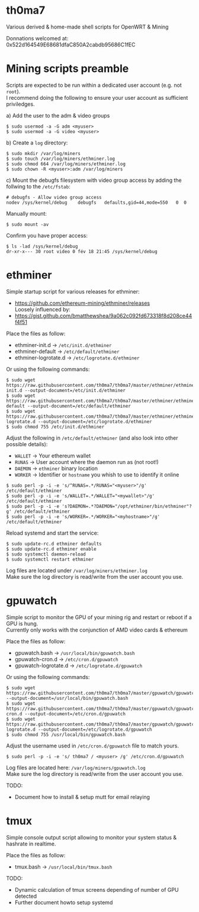 # th0ma7
Various derived &amp; home-made shell scripts for OpenWRT &amp; Mining

Donnations welcomed at: 0x522d164549E68681dfaC850A2cabdb95686C1fEC

# Mining scripts preamble
Scripts are expected to be run within a dedicated user account (e.g. not `root`).<br/>
I recommend doing the following to ensure your user account as sufficient priviledges.

a) Add the user to the adm & video groups
```
$ sudo usermod -a -G adm <myuser>
$ sudo usermod -a -G video <myuser>
```

b) Create a `log` directory:
```
$ sudo mkdir /var/log/miners
$ sudo touch /var/log/miners/ethminer.log
$ sudo chmod 664 /var/log/miners/ethminer.log
$ sudo chown -R <myuser>:adm /var/log/miners
```

c) Mount the debugfs filesystem with video group access by adding the follwing to the `/etc/fstab`:
```
# debugfs - Allow video group access
nodev /sys/kernel/debug	   debugfs   defaults,gid=44,mode=550   0  0
```
Manually mount:
```
$ sudo mount -av
```
Confirm you have proper access:
```
$ ls -lad /sys/kernel/debug
dr-xr-x--- 30 root video 0 fév 18 21:45 /sys/kernel/debug
```

# ethminer
Simple startup script for various releases for ethminer:
* https://github.com/ethereum-mining/ethminer/releases  
Loosely influenced by:
* https://gist.github.com/bmatthewshea/9a062c092fd673318f8d208ce44f4f51

Place the files as follow:
- ethminer-init.d      -> `/etc/init.d/ethminer`
- ethminer-default     -> `/etc/default/ethminer`
- ethminer-logrotate.d -> `/etc/logrotate.d/ethminer`

Or using the following commands:
```
$ sudo wget https://raw.githubusercontent.com/th0ma7/th0ma7/master/ethminer/ethminer-init.d --output-document=/etc/init.d/ethminer
$ sudo wget https://raw.githubusercontent.com/th0ma7/th0ma7/master/ethminer/ethminer-default --output-document=/etc/default/ethminer
$ sudo wget https://raw.githubusercontent.com/th0ma7/th0ma7/master/ethminer/ethminer-logrotate.d --output-document=/etc/logrotate.d/ethminer
$ sudo chmod 755 /etc/init.d/ethminer
```

Adjust the following in `/etc/default/ethminer` (and also look into other possible details):
- `WALLET` -> Your ethereum wallet
- `RUNAS`  -> User account where the daemon run as (not root!)
- `DAEMON` -> `ethminer` binary location
- `WORKER` -> Identifier or `hostname` you whish to use to identify it online
```
$ sudo perl -p -i -e 's/^RUNAS=.*/RUNAS="<myuser>"/g' /etc/default/ethminer
$ sudo perl -p -i -e 's/WALLET=.*/WALLET="<mywallet>"/g' /etc/default/ethminer
$ sudo perl -p -i -e 's?DAEMON=.*?DAEMON="/opt/ethminer/bin/ethminer"?g' /etc/default/ethminer
$ sudo perl -p -i -e 's/WORKER=.*/WORKER="<myhostname>"/g' /etc/default/ethminer
```

Reload systemd and start the service:
```
$ sudo update-rc.d ethminer defaults
$ sudo update-rc.d ethminer enable
$ sudo systemctl daemon-reload
$ sudo systemctl restart ethminer
```

Log files are located under `/var/log/miners/ethminer.log`<br/>
Make sure the log directory is read/write from the user account you use.

# gpuwatch
Simple script to monitor the GPU of your mining rig and restart or reboot if a GPU is hung.<br/>
Currently only works with the conjunction of AMD video cards & ethereum

Place the files as follow:
- gpuwatch.bash        -> `/usr/local/bin/gpuwatch.bash`
- gpuwatch-cron.d      -> `/etc/cron.d/gpuwatch`
- gpuwatch-logrotate.d -> `/etc/logrotate.d/gpuwatch`

Or using the following commands:
```
$ sudo wget https://raw.githubusercontent.com/th0ma7/th0ma7/master/gpuwatch/gpuwatch.bash --output-document=/usr/local/bin/gpuwatch.bash
$ sudo wget https://raw.githubusercontent.com/th0ma7/th0ma7/master/gpuwatch/gpuwatch-cron.d --output-document=/etc/cron.d/gpuwatch
$ sudo wget https://raw.githubusercontent.com/th0ma7/th0ma7/master/gpuwatch/gpuwatch-logrotate.d --output-document=/etc/logrotate.d/gpuwatch
$ sudo chmod 755 /usr/local/bin/gpuwatch.bash
```

Adjust the username used in `/etc/cron.d/gpuwatch` file to match yours.
```
$ sudo perl -p -i -e 's/ th0ma7 / <myuser> /g' /etc/cron.d/gpuwatch
```

Log files are located here: `/var/log/miners/gpuwatch.log`<br/>
Make sure the log directory is read/write from the user account you use.

TODO:
- Document how to install & setup mutt for email relaying

# tmux
Simple console output script allowing to monitor your system status & hashrate in realtime.

Place the files as follow:
- tmux.bash        -> `/usr/local/bin/tmux.bash`

TODO:
- Dynamic calculation of tmux screens depending of number of GPU detected
- Further document howto setup systemd
